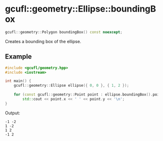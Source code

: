 # gcufl::geometry::Ellipse::boundingBox
```cpp
gcufl::geometry::Polygon boundingBox() const noexcept;
```
Creates a bounding box of the ellipse.
## Example
```cpp
#include <gcufl/geometry.hpp>
#include <iostream>

int main() {
	gcufl::geometry::Ellipse ellipse({ 0, 0 }, { 1, 2 });
	
	for (const gcufl::geometry::Point point : ellipse.boundingBox().points)
		std::cout << point.x << ' ' << point.y << '\n';
}
```
Output:
```
-1 -2
1 -2
1 2
-1 2
```
